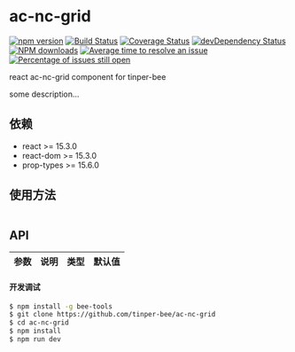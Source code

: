 # ac-nc-grid

[![npm version](https://img.shields.io/npm/v/ac-nc-grid.svg)](https://www.npmjs.com/package/ac-nc-grid)
[![Build Status](https://img.shields.io/travis/tinper-bee/ac-nc-grid/master.svg)](https://travis-ci.org/tinper-bee/ac-nc-grid)
[![Coverage Status](https://coveralls.io/repos/github/tinper-bee/ac-nc-grid/badge.svg?branch=master)](https://coveralls.io/github/tinper-bee/ac-nc-grid?branch=master)
[![devDependency Status](https://img.shields.io/david/dev/tinper-bee/ac-nc-grid.svg)](https://david-dm.org/tinper-bee/ac-nc-grid#info=devDependencies)
[![NPM downloads](http://img.shields.io/npm/dm/ac-nc-grid.svg?style=flat)](https://npmjs.org/package/ac-nc-grid)
[![Average time to resolve an issue](http://isitmaintained.com/badge/resolution/tinper-bee/ac-nc-grid.svg)](http://isitmaintained.com/project/tinper-bee/ac-nc-grid "Average time to resolve an issue")
[![Percentage of issues still open](http://isitmaintained.com/badge/open/tinper-bee/ac-nc-grid.svg)](http://isitmaintained.com/project/tinper-bee/ac-nc-grid "Percentage of issues still open")


react ac-nc-grid component for tinper-bee

some description...

## 依赖

- react >= 15.3.0
- react-dom >= 15.3.0
- prop-types >= 15.6.0

## 使用方法

```js

```



## API

|参数|说明|类型|默认值|
|:--|:---:|:--:|---:|

#### 开发调试

```sh
$ npm install -g bee-tools
$ git clone https://github.com/tinper-bee/ac-nc-grid
$ cd ac-nc-grid
$ npm install
$ npm run dev
```
